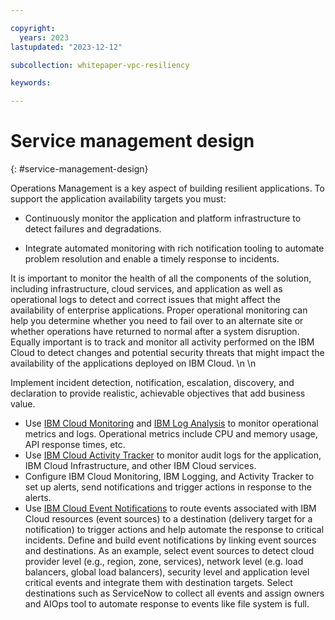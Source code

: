 ```yaml
---

copyright:
  years: 2023
lastupdated: "2023-12-12"

subcollection: whitepaper-vpc-resiliency

keywords:

---
```


# Service management design
{: #service-management-design}

Operations Management is a key aspect of building resilient applications. To support the application availability targets you must:

-   Continuously monitor the application and platform infrastructure to detect failures and degradations.

-   Integrate automated monitoring with rich notification tooling to automate problem resolution and enable a timely response to incidents.

It is important to monitor the health of all the components of the solution, including infrastructure, cloud services, and application as well as operational logs to detect and correct issues that might affect the availability of enterprise applications. Proper operational monitoring can help you determine whether you need to fail over to an alternate site or whether operations have returned to normal after a system disruption. Equally important is to track and monitor all activity performed on the IBM Cloud to detect changes and potential security threats that might impact the availability of the applications deployed on IBM Cloud. \n \n

Implement incident detection, notification, escalation, discovery, and declaration to provide realistic, achievable objectives that add business value.

- Use [IBM Cloud Monitoring](https://cloud.ibm.com/docs/monitoring?topic=monitoring-about-monitor) and [IBM Log Analysis](https://cloud.ibm.com/docs/log-analysis?topic=log-analysis-getting-started) to monitor operational metrics and logs. Operational metrics include CPU and memory usage, API response times, etc.
- Use [IBM Cloud Activity Tracker](https://cloud.ibm.com/docs/activity-tracker?topic=activity-tracker-getting-started) to monitor audit logs for the application, IBM Cloud Infrastructure, and other IBM Cloud services.
- Configure IBM Cloud Monitoring, IBM Logging, and Activity Tracker to set up alerts, send notifications and trigger actions in response to the alerts.
- Use [IBM Cloud Event Notifications](https://cloud.ibm.com/docs/event-notifications?topic=event-notifications-en-about) to route events associated with IBM Cloud resources (event sources) to a destination (delivery target for a notification) to trigger actions and help automate the response to critical incidents. Define and build event notifications by linking event sources and destinations. As an example, select event sources to detect cloud provider level (e.g., region, zone, services), network level (e.g. load balancers, global load balancers), security level and application level critical events and integrate them with destination targets. Select destinations such as ServiceNow to collect all events and assign owners and AIOps tool to automate response to events like file system is full.
